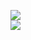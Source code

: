 [![](https://img.shields.io/badge/Made%20With-Github%20Spray-lightgrey.svg?style=for-the-badge&logo=github)](https://github.com/Annihil/github-spray#11133)  
[![](https://i.imgur.com/2DrTn0Z.gif)](https://github.com/Annihil/github-spray)